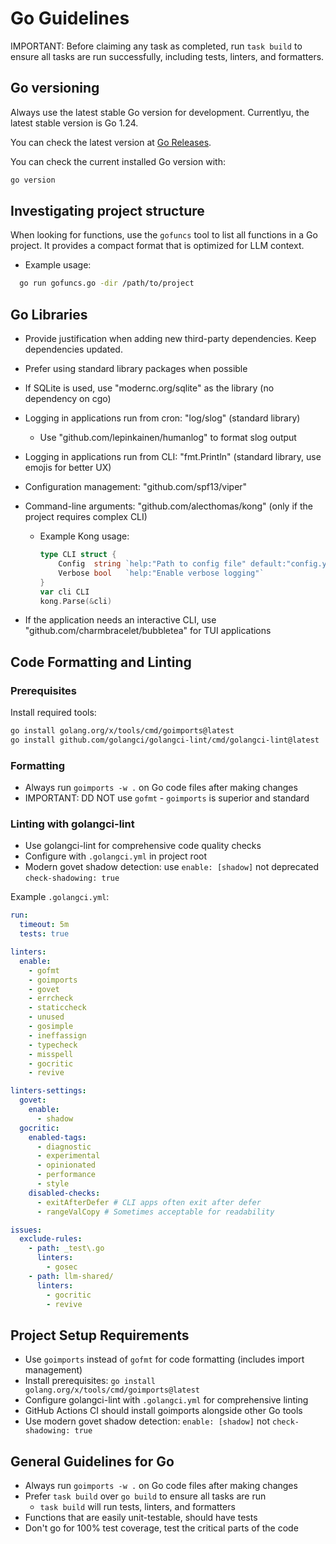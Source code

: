 # Go Guidelines

IMPORTANT: Before claiming any task as completed, run `task build` to ensure all tasks are run successfully, including tests, linters, and formatters.

## Go versioning

Always use the latest stable Go version for development. Currentlyu, the latest stable version is Go 1.24.

You can check the latest version at [Go Releases](https://go.dev/dl/).

You can check the current installed Go version with:

```bash
go version
```

## Investigating project structure

When looking for functions, use the `gofuncs` tool to list all functions in a Go project. It provides a compact format that is optimized for LLM context.

- Example usage:

```bash
  go run gofuncs.go -dir /path/to/project
```

## Go Libraries

- Provide justification when adding new third-party dependencies. Keep dependencies updated.
- Prefer using standard library packages when possible
- If SQLite is used, use "modernc.org/sqlite" as the library (no dependency on cgo)
- Logging in applications run from cron: "log/slog" (standard library)
  - Use "github.com/lepinkainen/humanlog" to format slog output
- Logging in applications run from CLI: "fmt.Println" (standard library, use emojis for better UX)
- Configuration management: "github.com/spf13/viper"
- Command-line arguments: "github.com/alecthomas/kong" (only if the project requires complex CLI)

  - Example Kong usage:

    ```go
    type CLI struct {
        Config  string `help:"Path to config file" default:"config.yaml"`
        Verbose bool   `help:"Enable verbose logging"`
    }
    var cli CLI
    kong.Parse(&cli)
    ```

- If the application needs an interactive CLI, use "github.com/charmbracelet/bubbletea" for TUI applications

## Code Formatting and Linting

### Prerequisites

Install required tools:

```bash
go install golang.org/x/tools/cmd/goimports@latest
go install github.com/golangci/golangci-lint/cmd/golangci-lint@latest
```

### Formatting

- Always run `goimports -w .` on Go code files after making changes
- IMPORTANT: DD NOT use `gofmt` - `goimports` is superior and standard

### Linting with golangci-lint

- Use golangci-lint for comprehensive code quality checks
- Configure with `.golangci.yml` in project root
- Modern govet shadow detection: use `enable: [shadow]` not deprecated `check-shadowing: true`

Example `.golangci.yml`:

```yaml
run:
  timeout: 5m
  tests: true

linters:
  enable:
    - gofmt
    - goimports
    - govet
    - errcheck
    - staticcheck
    - unused
    - gosimple
    - ineffassign
    - typecheck
    - misspell
    - gocritic
    - revive

linters-settings:
  govet:
    enable:
      - shadow
  gocritic:
    enabled-tags:
      - diagnostic
      - experimental
      - opinionated
      - performance
      - style
    disabled-checks:
      - exitAfterDefer # CLI apps often exit after defer
      - rangeValCopy # Sometimes acceptable for readability

issues:
  exclude-rules:
    - path: _test\.go
      linters:
        - gosec
    - path: llm-shared/
      linters:
        - gocritic
        - revive
```

## Project Setup Requirements

- Use `goimports` instead of `gofmt` for code formatting (includes import management)
- Install prerequisites: `go install golang.org/x/tools/cmd/goimports@latest`
- Configure golangci-lint with `.golangci.yml` for comprehensive linting
- GitHub Actions CI should install goimports alongside other Go tools
- Use modern govet shadow detection: `enable: [shadow]` not `check-shadowing: true`

## General Guidelines for Go

- Always run `goimports -w .` on Go code files after making changes
- Prefer `task build` over `go build` to ensure all tasks are run
  - `task build` will run tests, linters, and formatters
- Functions that are easily unit-testable, should have tests
- Don't go for 100% test coverage, test the critical parts of the code
